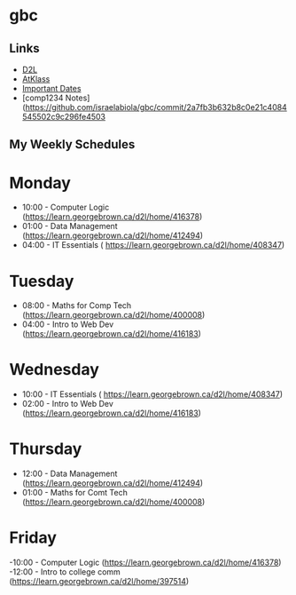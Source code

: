 # gbc
## Links
- [D2L](https://learn.georgebrown.ca)
- [AtKlass](https://app.atklass.com)
- [Important Dates](https://www.georgebrown.ca/current-students/important-dates?term=27246&category=131)
- [comp1234 Notes](https://github.com/israelabiola/gbc/commit/2a7fb3b632b8c0e21c4084545502c9c296fe4503

## My Weekly Schedules
# Monday
- 10:00 - Computer Logic (https://learn.georgebrown.ca/d2l/home/416378)
- 01:00 - Data Management (https://learn.georgebrown.ca/d2l/home/412494)
- 04:00 - IT Essentials ( https://learn.georgebrown.ca/d2l/home/408347)

# Tuesday
- 08:00 - Maths for Comp Tech (https://learn.georgebrown.ca/d2l/home/400008)
- 04:00 - Intro to Web Dev (https://learn.georgebrown.ca/d2l/home/416183)

# Wednesday
- 10:00 - IT Essentials ( https://learn.georgebrown.ca/d2l/home/408347)
- 02:00 - Intro to Web Dev (https://learn.georgebrown.ca/d2l/home/416183)

# Thursday
- 12:00 - Data Management (https://learn.georgebrown.ca/d2l/home/412494)
- 01:00 - Maths for Comt Tech (https://learn.georgebrown.ca/d2l/home/400008)

# Friday
-10:00 - Computer Logic (https://learn.georgebrown.ca/d2l/home/416378)
-12:00 - Intro to college comm (https://learn.georgebrown.ca/d2l/home/397514)
